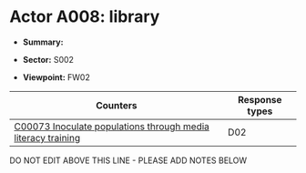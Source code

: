 # Actor A008: library

* **Summary:** 

* **Sector:** S002

* **Viewpoint:** FW02


| Counters | Response types |
| -------- | -------------- |
| [C00073 Inoculate populations through media literacy training](../counters/C00073.md) | D02 |


DO NOT EDIT ABOVE THIS LINE - PLEASE ADD NOTES BELOW